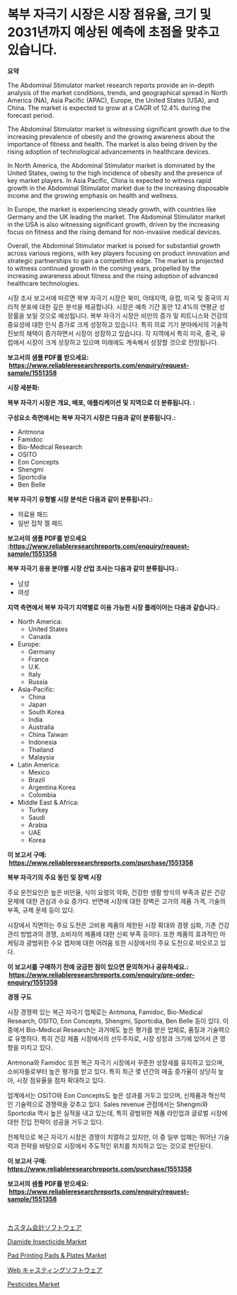 <p><h1>복부 자극기 시장은 시장 점유율, 크기 및 2031년까지 예상된 예측에 초점을 맞추고 있습니다.</h1></p><p><strong>요약</strong></p>
<p><p>The Abdominal Stimulator market research reports provide an in-depth analysis of the market conditions, trends, and geographical spread in North America (NA), Asia Pacific (APAC), Europe, the United States (USA), and China. The market is expected to grow at a CAGR of 12.4% during the forecast period.</p><p>The Abdominal Stimulator market is witnessing significant growth due to the increasing prevalence of obesity and the growing awareness about the importance of fitness and health. The market is also being driven by the rising adoption of technological advancements in healthcare devices.</p><p>In North America, the Abdominal Stimulator market is dominated by the United States, owing to the high incidence of obesity and the presence of key market players. In Asia Pacific, China is expected to witness rapid growth in the Abdominal Stimulator market due to the increasing disposable income and the growing emphasis on health and wellness.</p><p>In Europe, the market is experiencing steady growth, with countries like Germany and the UK leading the market. The Abdominal Stimulator market in the USA is also witnessing significant growth, driven by the increasing focus on fitness and the rising demand for non-invasive medical devices.</p><p>Overall, the Abdominal Stimulator market is poised for substantial growth across various regions, with key players focusing on product innovation and strategic partnerships to gain a competitive edge. The market is projected to witness continued growth in the coming years, propelled by the increasing awareness about fitness and the rising adoption of advanced healthcare technologies.</p><p>시장 조사 보고서에 따르면 복부 자극기 시장은 북미, 아태지역, 유럽, 미국 및 중국의 지리적 분포에 대한 깊은 분석을 제공합니다. 시장은 예측 기간 동안 12.4%의 연평균 성장률을 보일 것으로 예상됩니다. 복부 자극기 시장은 비만의 증가 및 피트니스와 건강의 중요성에 대한 인식 증가로 크게 성장하고 있습니다. 특히 의료 기기 분야에서의 기술적 진보의 채택이 증가하면서 시장이 성장하고 있습니다. 각 지역에서 특히 미국, 중국, 유럽에서 시장이 크게 성장하고 있으며 미래에도 계속해서 성장할 것으로 전망됩니다.</p></p>
<p><strong>보고서의 샘플 PDF를 받으세요: &nbsp;<a href="https://www.reliableresearchreports.com/enquiry/request-sample/1551358">https://www.reliableresearchreports.com/enquiry/request-sample/1551358</a></strong></p>
<p><strong>시장 세분화:</strong></p>
<p><strong> 복부 자극기 시장은 개요, 배포, 애플리케이션 및 지역으로 더 분류됩니다. :</strong></p>
<p><strong>구성요소 측면에서는 복부 자극기 시장은 다음과 같이 분류됩니다.:</strong></p>
<p><ul><li>Antmona</li><li>Famidoc</li><li>Bio-Medical Research</li><li>OSITO</li><li>Eon Concepts</li><li>Shengmi</li><li>Sportcdia</li><li>Ben Belle</li></ul></p>
<p><strong> 복부 자극기 유형별 시장 분석은 다음과 같이 분류됩니다.:</strong></p>
<p><ul><li>의료용 패드</li><li>일반 접착 젤 패드</li></ul></p>
<p><strong>보고서의 샘플 PDF를 받으세요 :<a href="https://www.reliableresearchreports.com/enquiry/request-sample/1551358">https://www.reliableresearchreports.com/enquiry/request-sample/1551358</a></strong></p>
<p><strong> 복부 자극기 응용 분야별 시장 산업 조사는 다음과 같이 분류됩니다.:</strong></p>
<p><ul><li>남성</li><li>여성</li></ul></p>
<p><strong>지역 측면에서 복부 자극기 지역별로 이용 가능한 시장 플레이어는 다음과 같습니다.:</strong></p>
<p><ul>
    <li>
        North America:
        <ul>
            <li>United States</li>
            <li>Canada</li>
        </ul>
    </li>
    <li>
        Europe:
        <ul>
            <li>Germany</li>
            <li>France</li>
            <li>U.K.</li>
            <li>Italy</li>
            <li>Russia</li>
        </ul>
    </li>
    <li>
        Asia-Pacific:
        <ul>
            <li>China</li>
            <li>Japan</li>
            <li>South Korea</li>
            <li>India</li>
            <li>Australia</li>
            <li>China Taiwan</li>
            <li>Indonesia</li>
            <li>Thailand</li>
            <li>Malaysia</li>
        </ul>
    </li>
    <li>
        Latin America:
        <ul>
            <li>Mexico</li>
            <li>Brazil</li>
            <li>Argentina Korea</li>
            <li>Colombia</li>
        </ul>
    </li>
    <li>
        Middle East & Africa:
        <ul>
            <li>Turkey</li>
            <li>Saudi</li>
            <li>Arabia</li>
            <li>UAE</li>
            <li>Korea</li>
        </ul>
    </li>
    </ul></p>
<p><strong>이 보고서 구매: &nbsp;<a href="https://www.reliableresearchreports.com/purchase/1551358">https://www.reliableresearchreports.com/purchase/1551358</a></strong></p>
<p><strong>복부 자극기의 주요 동인 및 장벽 시장</strong></p>
<p><p>주요 운전요인은 높은 비만율, 식이 요령의 악화, 건강한 생활 방식의 부족과 같은 건강 문제에 대한 관심과 수요 증가다. 반면에 시장에 대한 장벽은 고가의 제품 가격, 기술의 부족, 규제 문제 등이 있다.</p><p>시장에서 직면하는 주요 도전은 고비용 제품의 제한된 시장 확대와 경쟁 심화, 기존 건강 관리 방법과의 경쟁, 소비자의 제품에 대한 신뢰 부족 등이다. 또한 제품의 효과적인 마케팅과 광범위한 수요 캡처에 대한 어려움 또한 시장에서의 주요 도전으로 떠오르고 있다.</p></p>
<p><strong>이 보고서를 구매하기 전에 궁금한 점이 있으면 문의하거나 공유하세요.: &nbsp;<a href="https://www.reliableresearchreports.com/enquiry/pre-order-enquiry/1551358">https://www.reliableresearchreports.com/enquiry/pre-order-enquiry/1551358</a></strong></p>
<p><strong>경쟁 구도</strong></p>
<p><p>시장 경쟁력 있는 복근 자극기 업체로는 Antmona, Famidoc, Bio-Medical Research, OSITO, Eon Concepts, Shengmi, Sportcdia, Ben Belle 등이 있다. 이 중에서 Bio-Medical Research는 과거에도 높은 평가를 받은 업체로, 품질과 기술력으로 유명하다. 특히 건강 제품 시장에서의 선두주자로, 시장 성장과 크기에 있어서 큰 영향을 미치고 있다.</p><p>Antmona와 Famidoc 또한 복근 자극기 시장에서 꾸준한 성장세를 유지하고 있으며, 소비자들로부터 높은 평가를 받고 있다. 특히 최근 몇 년간의 매출 증가율이 상당히 높아, 시장 점유율을 점차 확대하고 있다.</p><p>업계에서는 OSITO와 Eon Concepts도 높은 성과를 거두고 있으며, 신제품과 혁신적인 기술력으로 경쟁력을 갖추고 있다. Sales revenue 관점에서는 Shengmi와 Sportcdia 역시 높은 실적을 내고 있는데, 특히 광범위한 제품 라인업과 글로벌 시장에 대한 진입 전략이 성공을 거두고 있다.</p><p>전체적으로 복근 자극기 시장은 경쟁이 치열하고 있지만, 이 중 일부 업체는 뛰어난 기술력과 전략을 바탕으로 시장에서 주도적인 위치를 차지하고 있는 것으로 판단된다.</p></p>
<p><strong>이 보고서 구매: &nbsp; <a href="https://www.reliableresearchreports.com/purchase/1551358">https://www.reliableresearchreports.com/purchase/1551358</a></strong></p>
<p><strong>보고서의 샘플 PDF를 받으세요: &nbsp;<a href="https://www.reliableresearchreports.com/enquiry/request-sample/1551358">https://www.reliableresearchreports.com/enquiry/request-sample/1551358</a></strong><strong></strong></p>
<p>&nbsp;</p>
<p><p><a href="https://github.com/EmoryYundt1935/Market-Research-Report-List-1/blob/main/17180437588.md">カスタム会計ソフトウェア</a></p><p><a href="https://issuu.com/reportprime-2/docs/diamide-insecticide-market-size-2030.pptx">Diamide Insecticide Market</a></p><p><a href="https://github.com/juancolorado15/Market-Research-Report-List-2/blob/main/pad-printing-pads-plates-market.md">Pad Printing Pads & Plates Market</a></p><p><a href="https://github.com/mcbeesbxa270/Market-Research-Report-List-1/blob/main/56804247587.md">Web キャスティングソフトウェア</a></p><p><a href="https://issuu.com/reportprime-2/docs/pesticides-market-size-2030.pptx">Pesticides Market</a></p></p>